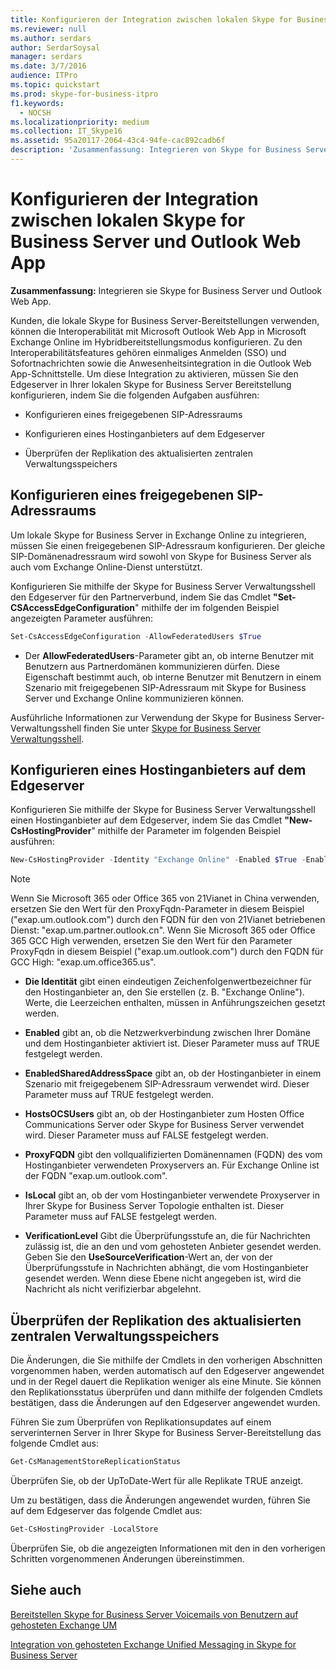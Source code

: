 ```yaml
---
title: Konfigurieren der Integration zwischen lokalen Skype for Business Server und Outlook Web App
ms.reviewer: null
ms.author: serdars
author: SerdarSoysal
manager: serdars
ms.date: 3/7/2016
audience: ITPro
ms.topic: quickstart
ms.prod: skype-for-business-itpro
f1.keywords:
  - NOCSH
ms.localizationpriority: medium
ms.collection: IT_Skype16
ms.assetid: 95a20117-2064-43c4-94fe-cac892cadb6f
description: 'Zusammenfassung: Integrieren von Skype for Business Server und Outlook Web App.'
---
```


# <a name="configure-integration-between-on-premises-skype-for-business-server-and-outlook-web-app"></a>Konfigurieren der Integration zwischen lokalen Skype for Business Server und Outlook Web App

**Zusammenfassung:** Integrieren sie Skype for Business Server und Outlook Web App.

Kunden, die lokale Skype for Business Server-Bereitstellungen verwenden, können die Interoperabilität mit Microsoft Outlook Web App in Microsoft Exchange Online im Hybridbereitstellungsmodus konfigurieren. Zu den Interoperabilitätsfeatures gehören einmaliges Anmelden (SSO) und Sofortnachrichten sowie die Anwesenheitsintegration in die Outlook Web App-Schnittstelle. Um diese Integration zu aktivieren, müssen Sie den Edgeserver in Ihrer lokalen Skype for Business Server Bereitstellung konfigurieren, indem Sie die folgenden Aufgaben ausführen:

- Konfigurieren eines freigegebenen SIP-Adressraums

- Konfigurieren eines Hostinganbieters auf dem Edgeserver

- Überprüfen der Replikation des aktualisierten zentralen Verwaltungsspeichers

## <a name="configure-a-shared-sip-address-space"></a>Konfigurieren eines freigegebenen SIP-Adressraums

Um lokale Skype for Business Server in Exchange Online zu integrieren, müssen Sie einen freigegebenen SIP-Adressraum konfigurieren. Der gleiche SIP-Domänenadressraum wird sowohl von Skype for Business Server als auch vom Exchange Online-Dienst unterstützt.

Konfigurieren Sie mithilfe der Skype for Business Server Verwaltungsshell den Edgeserver für den Partnerverbund, indem Sie das Cmdlet **"Set-CSAccessEdgeConfiguration**" mithilfe der im folgenden Beispiel angezeigten Parameter ausführen:

```powershell
Set-CsAccessEdgeConfiguration -AllowFederatedUsers $True
```

- Der **AllowFederatedUsers**-Parameter gibt an, ob interne Benutzer mit Benutzern aus Partnerdomänen kommunizieren dürfen. Diese Eigenschaft bestimmt auch, ob interne Benutzer mit Benutzern in einem Szenario mit freigegebenen SIP-Adressraum mit Skype for Business Server und Exchange Online kommunizieren können.

Ausführliche Informationen zur Verwendung der Skype for Business Server-Verwaltungsshell finden Sie unter [Skype for Business Server Verwaltungsshell](../../manage/management-shell.md).

## <a name="configure-a-hosting-provider-on-the-edge-server"></a>Konfigurieren eines Hostinganbieters auf dem Edgeserver

Konfigurieren Sie mithilfe der Skype for Business Server Verwaltungsshell einen Hostinganbieter auf dem Edgeserver, indem Sie das Cmdlet **"New-CsHostingProvider**" mithilfe der Parameter im folgenden Beispiel ausführen:

```powershell
New-CsHostingProvider -Identity "Exchange Online" -Enabled $True -EnabledSharedAddressSpace $True -HostsOCSUsers $False -ProxyFqdn "exap.um.outlook.com" -IsLocal $False -VerificationLevel UseSourceVerification
```

> [!NOTE]
> Wenn Sie Microsoft 365 oder Office 365 von 21Vianet in China verwenden, ersetzen Sie den Wert für den ProxyFqdn-Parameter in diesem Beispiel ("exap.um.outlook.com") durch den FQDN für den von 21Vianet betriebenen Dienst: "exap.um.partner.outlook.cn". Wenn Sie Microsoft 365 oder Office 365 GCC High verwenden, ersetzen Sie den Wert für den Parameter ProxyFqdn in diesem Beispiel ("exap.um.outlook.com") durch den FQDN für GCC High: "exap.um.office365.us".

- **Die Identität** gibt einen eindeutigen Zeichenfolgenwertbezeichner für den Hostinganbieter an, den Sie erstellen (z. B. "Exchange Online"). Werte, die Leerzeichen enthalten, müssen in Anführungszeichen gesetzt werden.

- **Enabled** gibt an, ob die Netzwerkverbindung zwischen Ihrer Domäne und dem Hostinganbieter aktiviert ist. Dieser Parameter muss auf TRUE festgelegt werden.

- **EnabledSharedAddressSpace** gibt an, ob der Hostinganbieter in einem Szenario mit freigegebenem SIP-Adressraum verwendet wird. Dieser Parameter muss auf TRUE festgelegt werden.

- **HostsOCSUsers** gibt an, ob der Hostinganbieter zum Hosten Office Communications Server oder Skype for Business Server verwendet wird. Dieser Parameter muss auf FALSE festgelegt werden.

- **ProxyFQDN** gibt den vollqualifizierten Domänennamen (FQDN) des vom Hostinganbieter verwendeten Proxyservers an. Für Exchange Online ist der FQDN "exap.um.outlook.com".

- **IsLocal** gibt an, ob der vom Hostinganbieter verwendete Proxyserver in Ihrer Skype for Business Server Topologie enthalten ist. Dieser Parameter muss auf FALSE festgelegt werden.

- **VerificationLevel** Gibt die Überprüfungsstufe an, die für Nachrichten zulässig ist, die an den und vom gehosteten Anbieter gesendet werden. Geben Sie den **UseSourceVerification**-Wert an, der von der Überprüfungsstufe in Nachrichten abhängt, die vom Hostinganbieter gesendet werden. Wenn diese Ebene nicht angegeben ist, wird die Nachricht als nicht verifizierbar abgelehnt.

## <a name="verify-replication-of-the-updated-central-management-store"></a>Überprüfen der Replikation des aktualisierten zentralen Verwaltungsspeichers

Die Änderungen, die Sie mithilfe der Cmdlets in den vorherigen Abschnitten vorgenommen haben, werden automatisch auf den Edgeserver angewendet und in der Regel dauert die Replikation weniger als eine Minute. Sie können den Replikationsstatus überprüfen und dann mithilfe der folgenden Cmdlets bestätigen, dass die Änderungen auf den Edgeserver angewendet wurden.

Führen Sie zum Überprüfen von Replikationsupdates auf einem serverinternen Server in Ihrer Skype for Business Server-Bereitstellung das folgende Cmdlet aus:

```powershell
Get-CsManagementStoreReplicationStatus
```
Überprüfen Sie, ob der UpToDate-Wert für alle Replikate TRUE anzeigt.

Um zu bestätigen, dass die Änderungen angewendet wurden, führen Sie auf dem Edgeserver das folgende Cmdlet aus:

```powershell
Get-CsHostingProvider -LocalStore
```
Überprüfen Sie, ob die angezeigten Informationen mit den in den vorherigen Schritten vorgenommenen Änderungen übereinstimmen.

## <a name="see-also"></a>Siehe auch

[Bereitstellen Skype for Business Server Voicemails von Benutzern auf gehosteten Exchange UM](/previous-versions/office/lync-server-2013/lync-server-2013-providing-lync-server-users-voice-mail-on-hosted-exchange-um)

[Integration von gehosteten Exchange Unified Messaging in Skype for Business Server](/previous-versions/office/lync-server-2013/lync-server-2013-hosted-exchange-unified-messaging-integration)